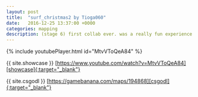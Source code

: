 ```yaml
---
layout: post
title:  "surf_christmas2 by Tioga060"
date:   2016-12-25 13:37:00 +0000
categories: mapping
description: (stage 6) first collab ever. was a really fun experience
---
```


{% include youtubePlayer.html id="MtvVToQeA84" %}

{{ site.showcase }} [https://www.youtube.com/watch?v=MtvVToQeA84][showcase]{:target="_blank"}

{{ site.csgodl }} [https://gamebanana.com/maps/194868][csgodl]{:target="_blank"}

[showcase]: https://www.youtube.com/watch?v=MtvVToQeA84
[csgodl]: https://gamebanana.com/maps/194868
